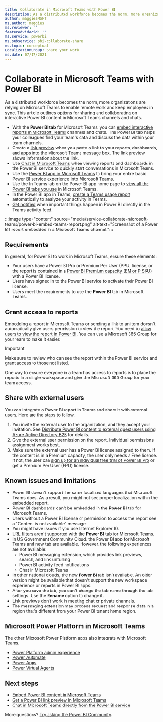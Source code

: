 ```yaml
---
title: Collaborate in Microsoft Teams with Power BI
description: As a distributed workforce becomes the norm, more organizations are relying on Microsoft Teams to enable remote work and keep employees in sync. 
author: maggiesMSFT
ms.author: maggies
ms.reviewer: ''
featuredvideoid: ''
ms.service: powerbi
ms.subservice: pbi-collaborate-share
ms.topic: conceptual
LocalizationGroup: Share your work
ms.date: 07/17/2021
---
```


# Collaborate in Microsoft Teams with Power BI

As a distributed workforce becomes the norm, more organizations are relying on Microsoft Teams to enable remote work and keep employees in sync. This article outlines options for sharing and collaborating on interactive Power BI content in Microsoft Teams channels and chats.

- With the **Power BI tab** for Microsoft Teams, you can [embed interactive reports in Microsoft Teams](service-embed-report-microsoft-teams.md) channels and chats. The Power BI tab helps your colleagues find your team's data and discuss the data within your team channels. 
- Create a [link preview](service-teams-link-preview.md) when you paste a link to your reports, dashboards, and apps into the Microsoft Teams message box. The link preview shows information about the link. 
- Use [Chat in Microsoft Teams](service-share-report-teams.md) when viewing reports and dashboards in the Power BI service to quickly start conversations in Microsoft Teams.
- Use the [Power BI app in Microsoft Teams](service-microsoft-teams-app.md) to bring your entire basic Power BI service experience into Microsoft Teams.
- Use the In Teams tab on the Power BI app home page to [view all the Power BI tabs you use](service-teams-pivot.md) in Microsoft Teams.
- In the Power BI app in Teams, [create a Teams usage report](service-teams-analytics.md) automatically to analyze your activity in Teams.
- [Get notified](service-teams-notifications.md) when important things happen in Power BI directly in the Teams activity feed.
 
:::image type="content" source="media/service-collaborate-microsoft-teams/power-bi-embed-teams-report.png" alt-text="Screenshot of a Power B I report embedded in a Microsoft Teams channel.":::

## Requirements

In general, for Power BI to work in Microsoft Teams, ensure these elements:

- Your users have a Power BI Pro or Premium Per User (PPU) license, or the report is contained in a [Power BI Premium capacity (EM or P SKU)](../admin/service-premium-what-is.md) with a Power BI license.
- Users have signed in to the Power BI service to activate their Power BI license.
- Users meet the requirements to use the **Power BI** tab in Microsoft Teams.

## Grant access to reports

Embedding a report in Microsoft Teams or sending a link to an item doesn't automatically give users permission to view the report. You need to [allow users to view the report in Power BI](service-share-dashboards.md). You can use a Microsoft 365 Group for your team to make it easier.

> [!IMPORTANT]
> Make sure to review who can see the report within the Power BI service and grant access to those not listed.

One way to ensure everyone in a team has access to reports is to place the reports in a single workspace and give the Microsoft 365 Group for your team access.

## Share with external users

You can integrate a Power BI report in Teams and share it with external users. Here are the steps to follow.

1.	You invite the external user to the organization, and they accept your invitation. See [Distribute Power BI content to external guest users using Azure Active Directory B2B](../guidance/whitepaper-azure-b2b-power-bi.md) for details.
2.	Give the external user permission on the report. Individual permissions assignment works best.
3.	Make sure the external user has a Power BI license assigned to them. If the content is in a Premium capacity, the user only needs a Free license. If not, the user can [sign up for an individual free trial of Power BI Pro](../fundamentals/service-self-service-signup-for-power-bi.md#use-self-service-sign-up-to-start-an-individual-trial-of-power-bi-pro) or get a Premium Per User (PPU) license.

## Known issues and limitations

- Power BI doesn't support the same localized languages that Microsoft Teams does. As a result, you might not see proper localization within the embedded report.
- Power BI dashboards can't be embedded in the **Power BI** tab for Microsoft Teams.
- Users without a Power BI license or permission to access the report see a "Content is not available" message.
- You might have issues if you use Internet Explorer 10. <!--You can look at the [browsers support for Power BI](../fundamentals/power-bi-browsers.md) and for [Microsoft 365](https://products.office.com/office-system-requirements#Browsers-section). -->
- [URL filters](service-url-filters.md) aren't supported with the **Power BI** tab for Microsoft Teams.
- In US Government Community Cloud, the Power BI app for Microsoft Teams and new tab are available. However, the following experiences are not available:
    - Power BI messaging extension, which provides link previews, search, and link unfurling
    - Power BI activity feed notifications
    - Chat in Microsoft Teams
- In other national clouds, the new **Power BI** tab isn't available. An older version might be available that doesn't support the new workspace experience or reports in Power BI apps.
- After you save the tab, you can't change the tab name through the tab settings. Use the **Rename** option to change it.
- Link previews don't work in meeting chat or private channels.
- The messaging extension may process request and response data in a region that's different from your Power BI tenant home region.

## Microsoft Power Platform in Microsoft Teams

The other Microsoft Power Platform apps also integrate with Microsoft Teams.

- [Power Platform admin experience](/power-platform/admin/about-teams-environment)
- [Power Automate](/power-automate/teams/overview)
- [Power Apps](/powerapps/teams/overview)
- [Power Virtual Agents](/power-virtual-agents/)

## Next steps

- [Embed Power BI content in Microsoft Teams](service-embed-report-microsoft-teams.md)
- [Get a Power BI link preview in Microsoft Teams](service-teams-link-preview.md)
- [Chat in Microsoft Teams directly from the Power BI service](service-share-report-teams.md)

More questions? [Try asking the Power BI Community](https://community.powerbi.com/).
